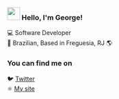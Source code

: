 ### <img src="https://media.giphy.com/media/hvRJCLFzcasrR4ia7z/giphy.gif" width="30px"> Hello, I'm George!

💻 Software Developer <br/>
🏡 Brazilian, Based in Freguesia, RJ 🌎

### You can find me on

🐦 [Twitter](https://twitter.com/g3orgebias) <br/>
⚛️ [My site](https://georgebias.com.br)
